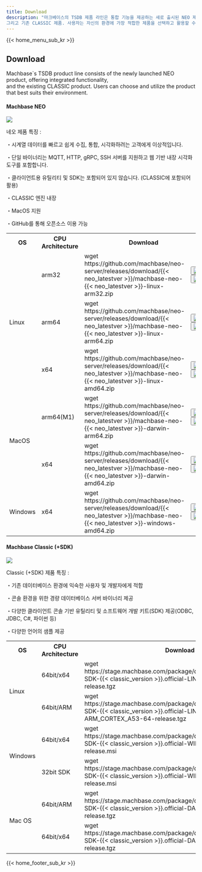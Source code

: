 ```yaml
---
title: Download
description: "마크베이스의 TSDB 제품 라인은 통합 기능을 제공하는 새로 출시된 NEO 제품으로 구성됩니다.
그리고 기존 CLASSIC 제품. 사용자는 자신의 환경에 가장 적합한 제품을 선택하고 활용할 수 있습니다."
---
```


<head>
  <link rel="stylesheet" type="text/css" href="../css/common.css" />
  <link rel="stylesheet" type="text/css" href="../css/style.css" />
</head>
<body>
   {{< home_menu_sub_kr >}}
  <section class="download_section0">
    <div>
      <h2 class="sub_page_title">Download</h2>
      <p class="sub_page_titletext download-sub">
        Machbase`s TSDB product line consists of the newly launched NEO product,
        offering integrated functionality,<br />
        and the existing CLASSIC product. Users can choose and utilize the
        product that best suits their environment.
      </p>
    </div>
  </section>
  <section class="section1">
    <div class="sub_titlebox">
      <h4 class="sub_page_sub_title download_marin_top">Machbase NEO</h4>
      <div class="bar"><img src="../img/bar.png" /></div>
    </div>
    <div class="downlaod_explanation_wrap">
      <div class="download_explanation">
        <div>
          <p class="explanation_title">네오 제품 특징 :</p>
          <p class="explanation_text">
            ・시계열 데이터를 빠르고 쉽게 수집, 통합, 시각화하려는 고객에게
            이상적입니다.
          </p>
          <p class="explanation_text">
            ・단일 바이너리는 MQTT, HTTP, gRPC, SSH 서버를 지원하고 웹 기반 내장
            시각화 도구를 포함합니다.
          </p>
          <p class="explanation_text">
            ・클라이언트용 유틸리티 및 SDK는 포함되어 있지 않습니다. (CLASSIC에
            포함되어 활용)
          </p>
          <p class="explanation_text">・CLASSIC 엔진 내장</p>
          <p class="explanation_text">・MacOS 지원</p>
          <p class="explanation_text">・GitHub를 통해 오픈소스 이용 가능</p>
        </div>
      </div>
    </div>
    <div class="download_table_wrap">
      <table class="download_table1">
        <tr class="tabel_title">
          <th>OS</th>
          <th>CPU Architecture</th>
          <th class="border_top_right" colspan="2">Download</th>
        </tr>
        <tr class="top_line">
          <!-- <td class="pricing_table_subtitle download_th1_1" rowspan="5">
            Edge
          </td> -->
          <td class="download_th1_1 pricing_table_subtitle" rowspan="3">
            Linux
          </td>
          <td class="download_th1_2">arm32</td>
          <td class="download_th1_4">
            <span
              >wget https://github.com/machbase/neo-server/releases/download/{{<
              neo_latestver >}}/machbase-neo-{{< neo_latestver
              >}}-linux-arm32.zip
            </span>
          </td>
          <td class="puple download_th1_5">
            <button data-code="neoLinuxArm32" class="download_copy_btn">
              <img src="../img/btn_codecopy.png" /></button
            ><button class="download_link_btn">
              <a
                href="https://github.com/machbase/neo-server/releases/download/{{< neo_latestver >}}/machbase-neo-{{< neo_latestver >}}-linux-arm32.zip"
              >
                <img src="../img/btn_newlink.png" />
              </a>
            </button>
          </td>
        </tr>
        <tr class="top_line">
          <td class="download_th1_3">arm64</td>
          <td class="download_th1_4">
            <span
              >wget https://github.com/machbase/neo-server/releases/download/{{<
              neo_latestver >}}/machbase-neo-{{< neo_latestver
              >}}-linux-arm64.zip
            </span>
          </td>
          <td class="puple download_th1_5">
            <button data-code="neoLinuxArm64" class="download_copy_btn">
              <img src="../img/btn_codecopy.png" /></button
            ><button class="download_link_btn">
              <a
                href="https://github.com/machbase/neo-server/releases/download/{{< neo_latestver >}}/machbase-neo-{{< neo_latestver >}}-linux-arm64.zip"
              >
                <img src="../img/btn_newlink.png" />
              </a>
            </button>
          </td>
        </tr>
        <tr class="top_line">
          <td>x64</td>
          <td class="download_th1_4">
            <span
              >wget https://github.com/machbase/neo-server/releases/download/{{<
              neo_latestver >}}/machbase-neo-{{< neo_latestver
              >}}-linux-amd64.zip
            </span>
          </td>
          <td class="puple download_th1_5">
            <button data-code="neoLinuxX64" class="download_copy_btn">
              <img src="../img/btn_codecopy.png" /></button
            ><button class="download_link_btn">
              <a
                href="https://github.com/machbase/neo-server/releases/download/{{< neo_latestver >}}/machbase-neo-{{< neo_latestver >}}-linux-amd64.zip"
              >
                <img src="../img/btn_newlink.png" />
              </a>
            </button>
          </td>
        </tr>
        <tr class="top_line">
          <td rowspan="2">MacOS</td>
          <td>arm64(M1)</td>
          <td class="download_th1_4">
            <span
              >wget https://github.com/machbase/neo-server/releases/download/{{<
              neo_latestver >}}/machbase-neo-{{< neo_latestver
              >}}-darwin-arm64.zip
            </span>
          </td>
          <td class="puple download_th1_5">
            <button data-code="neoMacArm64" class="download_copy_btn">
              <img src="../img/btn_codecopy.png" /></button
            ><button class="download_link_btn">
              <a
                href="https://github.com/machbase/neo-server/releases/download/{{< neo_latestver >}}/machbase-neo-{{< neo_latestver >}}-darwin-arm64.zip"
              >
                <img src="../img/btn_newlink.png" />
              </a>
            </button>
          </td>
        </tr>
        <tr class="top_line">
          <td>x64</td>
          <td class="download_th1_4">
            <span
              >wget https://github.com/machbase/neo-server/releases/download/{{<
              neo_latestver >}}/machbase-neo-{{< neo_latestver
              >}}-darwin-amd64.zip
            </span>
          </td>
          <td class="puple download_th1_5">
            <button data-code="neoMacX64" class="download_copy_btn">
              <img src="../img/btn_codecopy.png" /></button
            ><button class="download_link_btn">
              <a
                href="https://github.com/machbase/neo-server/releases/download/{{< neo_latestver >}}/machbase-neo-{{< neo_latestver >}}-darwin-amd64.zip"
              >
                <img src="../img/btn_newlink.png" />
              </a>
            </button>
          </td>
        </tr>
        <tr class="top_line">
          <td>Windows</td>
          <td>x64</td>
          <td class="download_th1_4">
            <span
              >wget https://github.com/machbase/neo-server/releases/download/{{<
              neo_latestver >}}/machbase-neo-{{< neo_latestver
              >}}-windows-amd64.zip
            </span>
          </td>
          <td class="puple border_bottom_right">
            <button data-code="neoWindowsX64" class="download_copy_btn">
              <img src="../img/btn_codecopy.png" /></button
            ><button class="download_link_btn">
              <a
                href="https://github.com/machbase/neo-server/releases/download/{{< neo_latestver >}}/machbase-neo-{{< neo_latestver >}}-windows-amd64.zip"
              >
                <img src="../img/btn_newlink.png" />
              </a>
            </button>
          </td>
        </tr>
      </table>
    </div>
  </section>
  <section class="section2">
    <div class="sub_titlebox">
      <h4 class="sub_page_sub_title download_marin_top">
        Machbase Classic (+SDK)
      </h4>
      <div class="bar"><img src="../img/bar.png" /></div>
    </div>
    <div class="downlaod_explanation_wrap">
      <div class="download_explanation">
        <div>
          <p class="explanation_title">Classic (+SDK) 제품 특징 :</p>
          <p class="explanation_text">
            ・기존 데이터베이스 환경에 익숙한 사용자 및 개발자에게 적합
          </p>
          <p class="explanation_text">
            ・콘솔 환경을 위한 경량 데이터베이스 서버 바이너리 제공
          </p>
          <p class="explanation_text">
            ・다양한 클라이언트 콘솔 기반 유틸리티 및 소프트웨어 개발 키트(SDK)
            제공(ODBC, JDBC, C#, 파이썬 등)
          </p>
          <p class="explanation_text2"></p>
          <p class="explanation_text">・다양한 언어의 샘플 제공</p>
        </div>
      </div>
    </div>
    <div class="download_table_wrap2">
      <table class="download_table2">
        <tr class="tabel_title">
          <th class="download_th1_2">OS</th>
          <th class="download_th1_3">CPU Architecture</th>
          <th class="border_top_right" colspan="2">Download</th>
        </tr>
        <tr class="top_line">
          <td rowspan="2">Linux</td>
          <td>64bit/x64</td>
          <td class="download_th1_4">
            <span
              >wget
              https://stage.machbase.com/package/download/machbase-SDK-{{< classic_version >}}.official-LINUX-X86-64-release.tgz
            </span>
          </td>
          <td class="puple download_th1_5">
            <button data-code="sdkLinuxX64" class="download_copy_btn">
              <img src="../img/btn_codecopy.png" /></button
            ><button class="download_link_btn">
              <a
                href="https://stage.machbase.com/package/download/machbase-SDK-{{< classic_version >}}.official-LINUX-X86-64-release.tgz"
              >
                <img src="../img/btn_newlink.png" />
              </a>
            </button>
          </td>
        </tr>
        <tr class="top_line">
          <td>64bit/ARM</td>
          <td class="download_th1_4">
            <span
              >wget
              https://stage.machbase.com/package/download/machbase-SDK-{{< classic_version >}}.official-LINUX-ARM_CORTEX_A53-64-release.tgz
            </span>
          </td>
          <td class="puple download_th1_5">
            <button data-code="sdkLinuxArm" class="download_copy_btn">
              <img src="../img/btn_codecopy.png" /></button
            ><button class="download_link_btn">
              <a
                href="https://stage.machbase.com/package/download/machbase-SDK-{{< classic_version >}}.official-LINUX-ARM_CORTEX_A53-64-release.tgz"
              >
                <img src="../img/btn_newlink.png" />
              </a>
            </button>
          </td>
        </tr>
        <tr class="top_line">
          <td rowspan="2">Windows</td>
          <td>64bit/x64</td>
          <td class="download_th1_4">
            <span
              >wget
              https://stage.machbase.com/package/download/machbase-SDK-{{< classic_version >}}.official-WINDOWS-X86-64-release.msi</span
            >
          </td>
          <td class="puple download_th1_5">
            <button data-code="sdkWindowsX64" class="download_copy_btn">
              <img src="../img/btn_codecopy.png" /></button
            ><button class="download_link_btn">
              <a
                href="https://stage.machbase.com/package/download/machbase-SDK-{{< classic_version >}}.official-WINDOWS-X86-64-release.msi"
              >
                <img src="../img/btn_newlink.png" />
              </a>
            </button>
          </td>
        </tr>
        <tr class="top_line">
          <td>32bit SDK</td>
          <td class="download_th1_4">
            <span
              >wget
              https://stage.machbase.com/package/download/machbase-SDK-{{< classic_version >}}.official-WINDOWS-X86-32-release.msi
            </span>
          </td>
          <td class="puple download_th1_5">
            <button data-code="sdkWindows32" class="download_copy_btn">
              <img src="../img/btn_codecopy.png" /></button
            ><button class="download_link_btn">
              <a
                href="https://stage.machbase.com/package/download/machbase-SDK-{{< classic_version >}}.official-WINDOWS-X86-32-release.msi"
              >
                <img src="../img/btn_newlink.png" />
              </a>
            </button>
          </td>
        </tr>
        <tr class="top_line">
          <td rowspan="2">Mac OS</td>
          <td>64bit/ARM</td>
          <td class="download_th1_4">
            <span
              >wget
              https://stage.machbase.com/package/download/machbase-SDK-{{< classic_version >}}.official-DARWIN-ARM_M1-64-release.tgz
            </span>
          </td>
          <td class="puple download_th1_5">
            <button data-code="sdkMacArm" class="download_copy_btn">
              <img src="../img/btn_codecopy.png" /></button
            ><button class="download_link_btn">
              <a
                href="https://stage.machbase.com/package/download/machbase-SDK-{{< classic_version >}}.official-DARWIN-ARM_M1-64-release.tgz"
              >
                <img src="../img/btn_newlink.png" />
              </a>
            </button>
          </td>
        </tr>
        <tr class="top_line">
          <td>64bit/x64</td>
          <td class="download_th1_4">
            <span
              >wget
              https://stage.machbase.com/package/download/machbase-SDK-{{< classic_version >}}.official-DARWIN-X86-64-release.tgz
            </span>
          </td>
          <td class="puple download_th1_5">
            <button data-code="sdkMacX64" class="download_copy_btn">
              <img src="../img/btn_codecopy.png" /></button
            ><button class="download_link_btn">
              <a
                href="https://stage.machbase.com/package/download/machbase-SDK-{{< classic_version >}}.official-DARWIN-X86-64-release.tgz"
              >
                <img src="../img/btn_newlink.png" />
              </a>
            </button>
          </td>
        </tr>
      </table>
    </div>
  </section>
  {{< home_footer_sub_kr >}}
</body>
<script>
  const jsonData = {
    codes: {
      neoLinuxArm32:
        "https://github.com/machbase/neo-server/releases/download/{{< neo_latestver >}}/machbase-neo-{{< neo_latestver >}}-linux-arm32.zip",
      neoLinuxArm64:
        "https://github.com/machbase/neo-server/releases/download/{{< neo_latestver >}}/machbase-neo-{{< neo_latestver >}}-linux-arm64.zip",
      neoLinuxX64:
        "https://github.com/machbase/neo-server/releases/download/{{< neo_latestver >}}/machbase-neo-{{< neo_latestver >}}-linux-amd64.zip",
      neoMacArm64:
        "https://github.com/machbase/neo-server/releases/download/{{< neo_latestver >}}/machbase-neo-{{< neo_latestver >}}-darwin-arm64.zip",
      neoMacX64:
        "https://github.com/machbase/neo-server/releases/download/{{< neo_latestver >}}/machbase-neo-{{< neo_latestver >}}-darwin-amd64.zip",
      neoWindowsX64:
        "https://github.com/machbase/neo-server/releases/download/{{< neo_latestver >}}/machbase-neo-{{< neo_latestver >}}-windows-amd64.zip",
      sdkLinuxX64:
        "https://stage.machbase.com/package/download/machbase-SDK-{{< classic_version >}}.official-LINUX-X86-64-release.tgz",
      sdkLinuxArm:
        "https://stage.machbase.com/package/download/machbase-SDK-{{< classic_version >}}.official-LINUX-ARM_CORTEX_A53-64-release.tgz",
      sdkWindowsX64:
        "https://stage.machbase.com/package/download/machbase-SDK-{{< classic_version >}}.official-WINDOWS-X86-64-release.msi",
      sdkWindows32:
        "https://stage.machbase.com/package/download/machbase-SDK-{{< classic_version >}}.official-WINDOWS-X86-32-release.msi",
      sdkMacArm:
        "https://stage.machbase.com/package/download/machbase-SDK-{{< classic_version >}}.official-DARWIN-ARM_M1-64-release.tgz",
      sdkMacX64:
        "https://stage.machbase.com/package/download/machbase-SDK-{{< classic_version >}}.official-DARWIN-X86-64-release.tgz",
    },
  };
  function copyToClipboard(text, button) {
    const textArea = document.createElement("textarea");
    textArea.value = text;
    document.body.appendChild(textArea);
    textArea.select();
    document.execCommand("copy");
    document.body.removeChild(textArea);
    alert("Copied");
  }
  const copyButtons = document.querySelectorAll(".download_copy_btn");
  copyButtons.forEach((button) => {
    button.addEventListener("click", function () {
      const codeType = button.getAttribute("data-code");
      const codeToCopy = jsonData.codes[codeType];
      copyToClipboard(codeToCopy, button);
    });
  });
  //change lang
  let language;
  let storageData = sessionStorage.getItem("lang");
  if (storageData) {
    language = storageData;
  } else {
    var userLang = navigator.language || navigator.userLanguage;
    if (userLang === "ko") {
      sessionStorage.setItem("lang", userLang);
      language = "kr";
    } else {
      sessionStorage.setItem("lang", "en");
      language = "en";
      let locationPath = location.pathname.split("/");
      locationPath.splice(1, 1);
      location.href = location.origin + locationPath.join("/");
    }
  }
</script>
